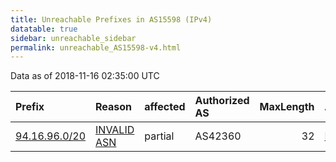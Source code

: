 ```yaml
---
title: Unreachable Prefixes in AS15598 (IPv4)
datatable: true
sidebar: unreachable_sidebar
permalink: unreachable_AS15598-v4.html
---
```


Data as of 2018-11-16 02:35:00 UTC


<div class="datatable-begin"></div>

| Prefix                                               | Reason                                                                                               | affected   | Authorized AS   |   MaxLength | Anchor                                         |   unreachable /24s |
|:-----------------------------------------------------|:-----------------------------------------------------------------------------------------------------|:-----------|:----------------|------------:|:-----------------------------------------------|-------------------:|
| [94.16.96.0/20](https://stat.ripe.net/94.16.96.0/20) | [INVALID ASN](https://rpki-validator.ripe.net/announcement-preview?asn=AS15598&prefix=94.16.96.0/20) | partial    | AS42360         |          32 | [RIPE](unreachable_RIPE_NCC_RPKI_Root-v4.html) |                 16 |

<div class="datatable-end"></div>